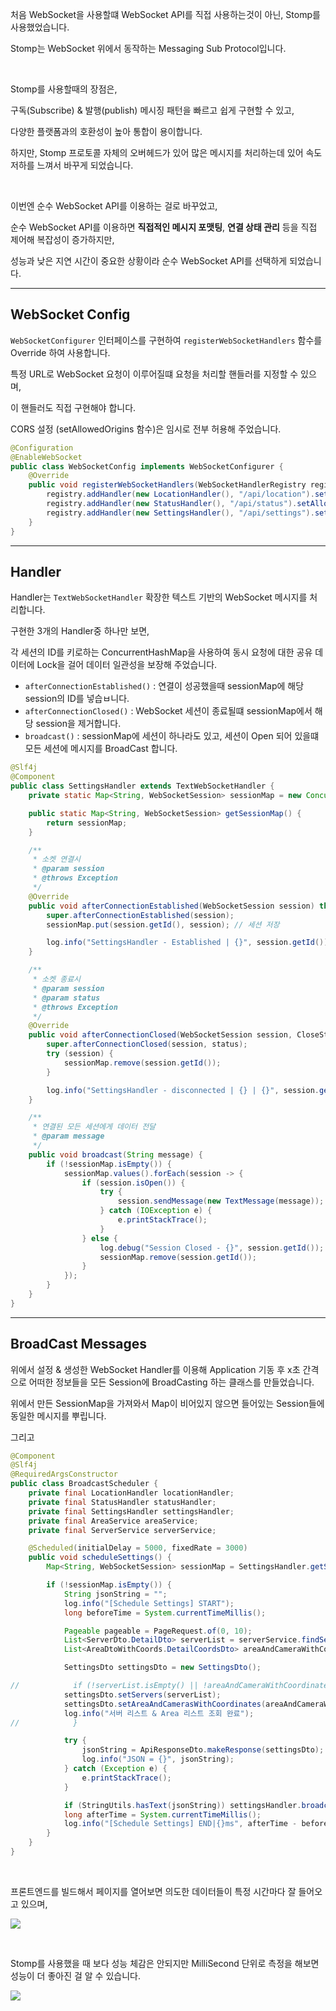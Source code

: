 처음 WebSocket을 사용할떄 WebSocket API를 직접 사용하는것이 아닌, Stomp를 사용했었습니다.

Stomp는 WebSocket 위에서 동작하는 Messaging Sub Protocol입니다.

<br>

Stomp를 사용할때의 장점은,

구독(Subscribe) & 발행(publish) 메시징 패턴을 빠르고 쉽게 구현할 수 있고,

다양한 플랫폼과의 호환성이 높아 통합이 용이합니다.

하지만, Stomp 프로토콜 자체의 오버헤드가 있어 많은 메시지를 처리하는데 있어 속도 저하를 느껴서 바꾸게 되었습니다.

<br>

이번엔 순수 WebSocket API를 이용하는 걸로 바꾸었고,

순수 WebSocket API를 이용하면 **직접적인 메시지 포맷팅**, **연결 상태 관리** 등을 직접 제어해 복잡성이 증가하지만,

성능과 낮은 지연 시간이 중요한 상황이라 순수 WebSocket API를 선택하게 되었습니다.

---
## WebSocket Config

`WebSocketConfigurer` 인터페이스를 구현하여 `registerWebSocketHandlers` 함수를 Override 하여 사용합니다.

특정 URL로 WebSocket 요청이 이루어질떄 요청을 처리할 핸들러를 지정할 수 있으며,

이 핸들러도 직접 구현해야 합니다.

CORS 설정 (setAllowedOrigins 함수)은 임시로 전부 허용해 주었습니다.

```java
@Configuration  
@EnableWebSocket  
public class WebSocketConfig implements WebSocketConfigurer {  
    @Override  
    public void registerWebSocketHandlers(WebSocketHandlerRegistry registry) {
        registry.addHandler(new LocationHandler(), "/api/location").setAllowedOrigins("*");
        registry.addHandler(new StatusHandler(), "/api/status").setAllowedOrigins("*");
        registry.addHandler(new SettingsHandler(), "/api/settings").setAllowedOrigins("*");  
    }  
}
```

---
## Handler

Handler는 `TextWebSocketHandler` 확장한 텍스트 기반의 WebSocket 메시지를 처리합니다.

구현한 3개의 Handler중 하나만 보면,

각 세션의 ID를 키로하는 ConcurrentHashMap을 사용하여 동시 요청에 대한 공유 데이터에 Lock을 걸어 데이터 일관성을 보장해 주었습니다.

- `afterConnectionEstablished()` : 연결이 성공했을때 sessionMap에 해당 session의 ID를 넣습ㅂ니다.
- `afterConnectionClosed()` : WebSocket 세션이 종료될떄 sessionMap에서 해당 session을 제거합니다.
- `broadcast()` :  sessionMap에 세션이 하나라도 있고, 세션이 Open 되어 있을떄 모든 세션에 메시지를 BroadCast 합니다.

```java
@Slf4j
@Component
public class SettingsHandler extends TextWebSocketHandler {
    private static Map<String, WebSocketSession> sessionMap = new ConcurrentHashMap<>();

    public static Map<String, WebSocketSession> getSessionMap() {
        return sessionMap;
    }

    /**
     * 소켓 연결시
     * @param session
     * @throws Exception
     */
    @Override
    public void afterConnectionEstablished(WebSocketSession session) throws Exception {
        super.afterConnectionEstablished(session);
        sessionMap.put(session.getId(), session); // 세션 저장

        log.info("SettingsHandler - Established | {}", session.getId());
    }

    /**
     * 소켓 종료시
     * @param session
     * @param status
     * @throws Exception
     */
    @Override
    public void afterConnectionClosed(WebSocketSession session, CloseStatus status) throws Exception {
        super.afterConnectionClosed(session, status);
        try (session) {
            sessionMap.remove(session.getId());
        }

        log.info("SettingsHandler - disconnected | {} | {}", session.getId(), status.toString());
    }

    /**
     * 연결된 모든 세션에게 데이터 전달
     * @param message
     */
    public void broadcast(String message) {
        if (!sessionMap.isEmpty()) {
            sessionMap.values().forEach(session -> {
                if (session.isOpen()) {
                    try {
                        session.sendMessage(new TextMessage(message));
                    } catch (IOException e) {
                        e.printStackTrace();
                    }
                } else {
                    log.debug("Session Closed - {}", session.getId());
                    sessionMap.remove(session.getId());
                }
            });
        }
    }
}
```

---
## BroadCast Messages

위에서 설정 & 생성한 WebSocket Handler를 이용해 Application 기동 후 x초 간격으로 어떠한 정보들을 모든 Session에 BroadCasting 하는 클래스를 만들었습니다.

위에서 만든 SessionMap을 가져와서 Map이 비어있지 않으면 들어있는 Session들에 동일한 메시지를 뿌립니다.

그리고 

```java
@Component
@Slf4j
@RequiredArgsConstructor
public class BroadcastScheduler {
    private final LocationHandler locationHandler;
    private final StatusHandler statusHandler;
    private final SettingsHandler settingsHandler;
    private final AreaService areaService;
    private final ServerService serverService;

    @Scheduled(initialDelay = 5000, fixedRate = 3000)
    public void scheduleSettings() {
        Map<String, WebSocketSession> sessionMap = SettingsHandler.getSessionMap();

        if (!sessionMap.isEmpty()) {
            String jsonString = "";
            log.info("[Schedule Settings] START");
            long beforeTime = System.currentTimeMillis();

            Pageable pageable = PageRequest.of(0, 10);
            List<ServerDto.DetailDto> serverList = serverService.findServerList(pageable);
            List<AreaDtoWithCoords.DetailCoordsDto> areaAndCameraWithCoordinates = areaService.findAreaCoordList(true);

            SettingsDto settingsDto = new SettingsDto();

//            if (!serverList.isEmpty() || !areaAndCameraWithCoordinates.isEmpty()) {
            settingsDto.setServers(serverList);
            settingsDto.setAreaAndCamerasWithCoordinates(areaAndCameraWithCoordinates);
            log.info("서버 리스트 & Area 리스트 조회 완료");
//            }

            try {
                jsonString = ApiResponseDto.makeResponse(settingsDto);
                log.info("JSON = {}", jsonString);
            } catch (Exception e) {
                e.printStackTrace();
            }

            if (StringUtils.hasText(jsonString)) settingsHandler.broadcast(jsonString);
            long afterTime = System.currentTimeMillis();
            log.info("[Schedule Settings] END|{}ms", afterTime - beforeTime);
        }
    }
}
```

<br>

프론트엔드를 빌드해서 페이지를 열어보면 의도한 데이터들이 특정 시간마다 잘 들어오고 있으며, 

![](./1.png)

<br>

Stomp를 사용했을 때 보다 성능 체감은 안되지만 MilliSecond 단위로 측정을 해보면 성능이 더 좋아진 걸 알 수 있습니다.

![](./2.png)